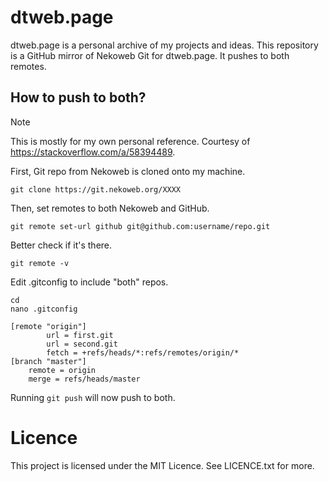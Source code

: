 # dtweb.page
dtweb.page is a personal archive of my projects and ideas. This repository is a GitHub mirror of Nekoweb Git for dtweb.page. It pushes to both remotes.

## How to push to both?

> [!note]
> This is mostly for my own personal reference.
> Courtesy of https://stackoverflow.com/a/58394489.

First, Git repo from Nekoweb is cloned onto my machine.
```
git clone https://git.nekoweb.org/XXXX
```

Then, set remotes to both Nekoweb and GitHub. 
```
git remote set-url github git@github.com:username/repo.git
```

Better check if it's there.
```
git remote -v
```

Edit .gitconfig to include "both" repos.
```
cd
nano .gitconfig
```

```
[remote "origin"]
        url = first.git
        url = second.git
        fetch = +refs/heads/*:refs/remotes/origin/*
[branch "master"]
    remote = origin
    merge = refs/heads/master
```

Running `git push` will now push to both.

# Licence

This project is licensed under the MIT Licence. See LICENCE.txt for more.